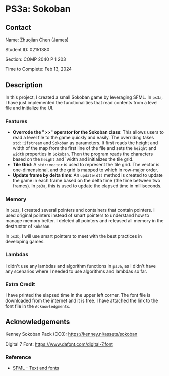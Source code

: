 # PS3a: Sokoban

## Contact

Name: Zhuojian Chen (James)

Student ID: 02151380

Section: COMP 2040 P 1 203

Time to Complete: Feb 13, 2024

## Description

In this project, I created a small Sokoban game by leveraging SFML. In `ps3a`, I have just implemented the functionalities that read contents from a level file and initialize the UI.

### Features

* **Overrode the ">>" operator for the Sokoban class**: This allows users to read a level file to the game quickly and easily. The overriding takes `std::ifstream` and `Sokoban` as parameters. It first reads the height and width of the map from the first line of the file and sets the `height` and `width` properties in `Sokoban`. Then the program reads the characters based on the `height` and `width and initializes the tile grid.
* **Tile Grid**:  A `std::vector` is used to represent the tile grid. The vector is one-dimensional, and the grid is mapped to which in row-major order.
* **Update frame by delta time**: An `update(dt)` method is created to update the game in each frame based on the delta time (the time between two frames). In `ps3a`, this is used to update the elapsed time in milliseconds.

### Memory

In `ps3a`, I created several pointers and containers that contain pointers. I used original pointers instead of smart pointers to understand how to manage memory better. I deleted all pointers and released all memory in the destructor of `Sokoban`.

In `ps3b`, I will use smart pointers to meet with the best practices in developing games.

### Lambdas

I didn't use any lambdas and algorithm functions in `ps3a`, as I didn't have any scenarios where I needed to use algorithms and lambdas so far.

### Extra Credit

I have printed the elapsed time in the upper left corner. The font file is downloaded from the internet and it is free. I have attached the link to the font file in the `Acknowledgments`.

## Acknowledgements

Kenney Sokoban Pack (CC0): https://kenney.nl/assets/sokoban

Digital 7 Font: https://www.dafont.com/digital-7.font

### Reference

* [SFML - Text and fonts](https://www.sfml-dev.org/tutorials/2.6/graphics-text.php)
